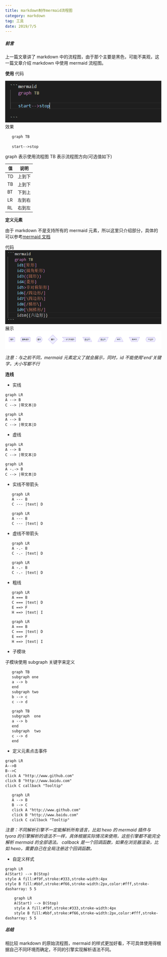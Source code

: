 ```yaml
---
title: markdown制作mermaid流程图
category: markdown
tag: 工具
date: 2019/7/5
---
```


##### 前言

上一篇文章讲了 markdown 中的流程图，由于那个主要是黑色，可能不美观，这一篇文章介绍 markdown 中使用 mermaid 流程图。

**使用**
代码

![](/images/markdown/mermaid流程图/2.png)
效果

```mermaid
   graph TB

   start-->stop
```

graph 表示使用流程图 TB 表示流程图方向(可选值如下)

| 值  | 说明   |
| --- | ------ |
| TD  | 上到下 |
| TB  | 上到下 |
| BT  | 下到上 |
| LR  | 左到右 |
| RL  | 右到左 |

**定义元素**

由于 markdown 不是支持所有的 mermaid 元素，所以这里只介绍部分，具体的可以参考[mermaid 文档](https://mermaid-js.github.io/mermaid/#/flowchart?id=flowcharts)

代码
![元素代码](/images/markdown/mermaid流程图/1.png)
展示
![元素展示](/images/markdown/mermaid流程图/3.png)

_注意：与之前不同，mermaid 元素定义了就会展示，同时，id 不能使用'end'关键字，大小写都不行_

**连线**

-   实线

```
graph LR
A --> B
C --> |带文本|D
```

```mermaid
graph LR
A --> B
C --> |带文本|D
```

-   虚线

```
graph LR
A --> B
C --> |带文本|D
```

```mermaid
graph LR
A -.-> B
C --> |带文本|D
```

-   实线不带箭头

```
   graph LR
   A --- B
   C --- |text| D
```

```mermaid
   graph LR
   A --- B
   C --- |text| D
```

-   虚线不带箭头

```
   graph LR
   A -.- B
   C -.- |text| D
```

```mermaid
   graph LR
   A -.- B
   C -.- |text| D
```

-   粗线

```
   graph LR
   A === B
   C === |text| D
   E ==> F
   H ==> |text| I
```

```mermaid
   graph LR
   A === B
   C === |text| D
   E ==> F
   H ==> |text| I
```

-   子模块

子模块使用 subgraph 关键字来定义

```
   graph TB
   subgraph one
   a --> b
   end
   subgraph two
   b --> c
   c --> d

```

```mermaid
   graph TB
   subgraph  one
   a --> b
   end
   subgraph  two
   c --> d
   end
```

-   定义元素点击事件

```
graph LR
A-->B
B-->C
click A "http://www.github.com"
click B "http://www.baidu.com"
click C callback "Tooltip"
```

```mermaid
   graph LR
   A --> B
   B --> C
   click A "http://www.github.com"
   click B "http://www.baidu.com"
   click C callback "Tooltip"
```

_注意：不同解析引擎不一定能解析所有语言，比如 hexo 的 mermaid 插件与 tyora 的引擎解析的语法不一样，具体根据实际情况来使用，这些引擎都不能完全解析 mermaid 的全部语法。_
_callback 是一个回调函数，如果在浏览器渲染，比如 hexo，需要自己在全局注册这个回调函数。_

-   自定义样式

```
graph LR
A(Start) --> B(Stop)
style A fill:#f9f,stroke:#333,stroke-width:4px
style B fill:#bbf,stroke:#f66,stroke-width:2px,color:#fff,stroke-dasharray: 5 5
```

```mermaid
    graph LR
    A(Start) --> B(Stop)
    style A fill:#f9f,stroke:#333,stroke-width:4px
    style B fill:#bbf,stroke:#f66,stroke-width:2px,color:#fff,stroke-dasharray: 5 5
```

##### 总结

相比较 markdown 的原始流程图，mermaid 的样式更加好看，不可具体使用得根据自己不同环境而确定，不同的引擎实现解析语法不同。
